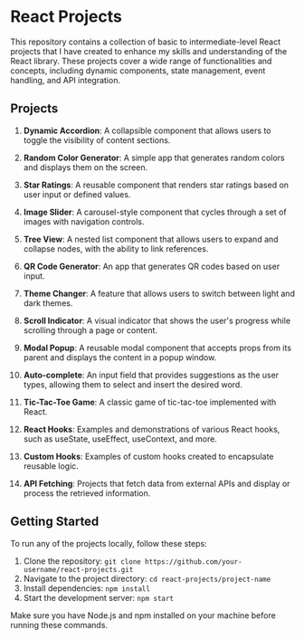 # React Projects

This repository contains a collection of basic to intermediate-level React projects that I have created to enhance my skills and understanding of the React library. These projects cover a wide range of functionalities and concepts, including dynamic components, state management, event handling, and API integration.

## Projects

1. **Dynamic Accordion**: A collapsible component that allows users to toggle the visibility of content sections.

2. **Random Color Generator**: A simple app that generates random colors and displays them on the screen.

3. **Star Ratings**: A reusable component that renders star ratings based on user input or defined values.

4. **Image Slider**: A carousel-style component that cycles through a set of images with navigation controls.

5. **Tree View**: A nested list component that allows users to expand and collapse nodes, with the ability to link references.

6. **QR Code Generator**: An app that generates QR codes based on user input.

7. **Theme Changer**: A feature that allows users to switch between light and dark themes.

8. **Scroll Indicator**: A visual indicator that shows the user's progress while scrolling through a page or content.

9. **Modal Popup**: A reusable modal component that accepts props from its parent and displays the content in a popup window.

10. **Auto-complete**: An input field that provides suggestions as the user types, allowing them to select and insert the desired word.

11. **Tic-Tac-Toe Game**: A classic game of tic-tac-toe implemented with React.

12. **React Hooks**: Examples and demonstrations of various React hooks, such as useState, useEffect, useContext, and more.

13. **Custom Hooks**: Examples of custom hooks created to encapsulate reusable logic.

14. **API Fetching**: Projects that fetch data from external APIs and display or process the retrieved information.

## Getting Started

To run any of the projects locally, follow these steps:

1. Clone the repository: `git clone https://github.com/your-username/react-projects.git`
2. Navigate to the project directory: `cd react-projects/project-name`
3. Install dependencies: `npm install`
4. Start the development server: `npm start`

Make sure you have Node.js and npm installed on your machine before running these commands.

